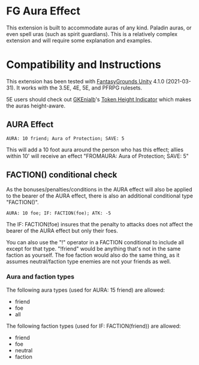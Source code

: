 # FG Aura Effect
This extension is built to accommodate auras of any kind. Paladin auras, or even spell uras (such as spirit guardians). This is a relatively complex extension and will require some explanation and examples.

# Compatibility and Instructions
This extension has been tested with [FantasyGrounds Unity](https://www.fantasygrounds.com/home/FantasyGroundsUnity.php) 4.1.0 (2021-03-31). It works with the 3.5E, 4E, 5E, and PFRPG rulesets.

5E users should check out [GKEnialb](https://www.fantasygrounds.com/forums/member.php?70614-GKEnialb)'s [Token Height Indicator](https://www.fantasygrounds.com/forums/showthread.php?66566-5E-Token-Height-Indicator) which makes the auras height-aware.

## AURA Effect
```AURA: 10 friend; Aura of Protection; SAVE: 5```

This will add a 10 foot aura around the person who has this effect; allies within 10' will receive an effect "FROMAURA: Aura of Protection; SAVE: 5"

## FACTION() conditional check
As the bonuses/penalties/conditions in the AURA effect will also be applied to the bearer of the AURA effect, there is also an additional conditional type "FACTION()".

```AURA: 10 foe; IF: FACTION(foe); ATK: -5```

The IF: FACTION(foe) insures that the penalty to attacks does not affect the bearer of the AURA effect but only their foes. 

You can also use the "!" operator in a FACTION conditional to include all except for that type. "!friend" would be anything that's not in the same faction as yourself. The foe faction would also do the same thing, as it assumes neutral/faction type enemies are not your friends as well.

### Aura and faction types
The following aura types (used for AURA: 15 friend) are allowed:

* friend
* foe
* all

The following faction types (used for IF: FACTION(friend)) are allowed:

* friend
* foe
* neutral
* faction
